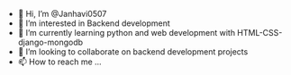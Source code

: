 - 👋 Hi, I’m @Janhavi0507
- 👀 I’m interested in Backend development
- 🌱 I’m currently learning python and web development with HTML-CSS-django-mongodb
- 💞️ I’m looking to collaborate on backend development projects
- 📫 How to reach me ...

<!---
Janhavi0507/Janhavi0507 is a ✨ special ✨ repository because its `README.md` (this file) appears on your GitHub profile.
You can click the Preview link to take a look at your changes.
--->
